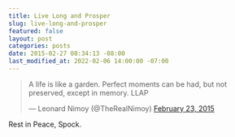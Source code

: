 ```yaml
---
title: Live Long and Prosper
slug: live-long-and-prosper
featured: false
layout: post
categories: posts
date: 2015-02-27 08:34:13 -08:00
last_modified_at: 2022-02-06 14:00:00 -07:00
---
```


<blockquote class="twitter-tweet">
A life is like a garden. Perfect moments can be had, but not preserved, except in memory. LLAP

— Leonard Nimoy (@TheRealNimoy) [February 23, 2015](https://twitter.com/TheRealNimoy/status/569762773204217857?ref_src=twsrc%5Etfw)
</blockquote>
<script async src="https://platform.twitter.com/widgets.js" charset="utf-8"></script>

Rest in Peace, Spock.

